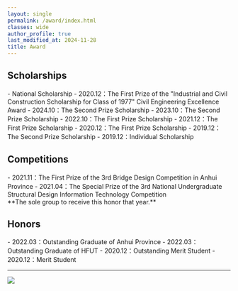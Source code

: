 ```yaml
---
layout: single
permalink: /award/index.html
classes: wide
author_profile: true
last_modified_at: 2024-11-28
title: Award
---
```


<h2>Scholarships</h2>
- National Scholarship
- 2020.12：The First Prize of the "Industrial and Civil Construction Scholarship for Class of 1977" Civil Engineering Excellence Award
- 2024.10：The Second Prize Scholarship
- 2023.10：The Second Prize Scholarship
- 2022.10：The First Prize Scholarship
- 2021.12：The First Prize Scholarship
- 2020.12：The First Prize Scholarship
- 2019.12：The Second Prize Scholarship
- 2019.12：Individual Scholarship


<h2>Competitions</h2>
- 2021.11：The First Prize of the 3rd Bridge Design Competition in Anhui Province
- 2021.04：The Special Prize of the 3rd National Undergraduate Structural Design Information Technology Competition<br>**The sole group to receive this honor that year.**



<h2>Honors</h2>
- 2022.03：Outstanding Graduate of Anhui Province
- 2022.03：Outstanding Graduate of HFUT
- 2020.12：Outstanding Merit Student
- 2020.12：Merit Student


---
<div>
    <img src="/web_resources/award.png">
</div>
<br>